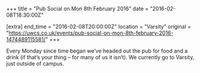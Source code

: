 +++
title = "Pub Social on Mon 8th February 2016"
date = "2016-02-08T18:30:00Z"

[extra]
end_time = "2016-02-08T20:00:00Z"
location = "Varsity"
original = "https://uwcs.co.uk/events/pub-social-on-mon-8th-february-2016-1474489115581/"
+++

Every Monday since time began we’ve headed out the pub for food and a drink (if that’s your thing – for many of us it isn’t). We currently go to Varsity, just outside of campus.

